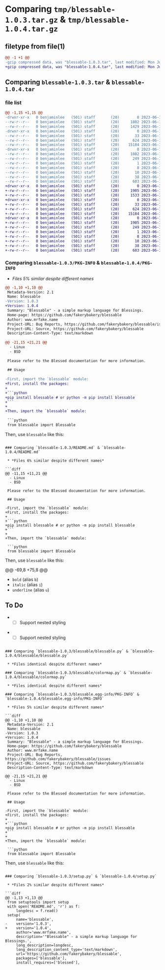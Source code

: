 # Comparing `tmp/blessable-1.0.3.tar.gz` & `tmp/blessable-1.0.4.tar.gz`

## filetype from file(1)

```diff
@@ -1 +1 @@
-gzip compressed data, was "blessable-1.0.3.tar", last modified: Mon Jun 12 02:52:03 2023, max compression
+gzip compressed data, was "blessable-1.0.4.tar", last modified: Mon Jun 12 02:54:26 2023, max compression
```

## Comparing `blessable-1.0.3.tar` & `blessable-1.0.4.tar`

### file list

```diff
@@ -1,15 +1,15 @@
-drwxr-xr-x   0 benjaminlee   (501) staff       (20)        0 2023-06-12 02:52:03.567955 blessable-1.0.3/
--rw-r--r--   0 benjaminlee   (501) staff       (20)     1802 2023-06-12 02:52:03.567814 blessable-1.0.3/PKG-INFO
--rw-r--r--   0 benjaminlee   (501) staff       (20)     1429 2023-06-12 01:37:31.000000 blessable-1.0.3/README.md
-drwxr-xr-x   0 benjaminlee   (501) staff       (20)        0 2023-06-12 02:52:03.566533 blessable-1.0.3/blessable/
--rw-r--r--   0 benjaminlee   (501) staff       (20)       33 2023-06-12 01:36:24.000000 blessable-1.0.3/blessable/__init__.py
--rw-r--r--   0 benjaminlee   (501) staff       (20)      624 2023-06-12 01:36:31.000000 blessable-1.0.3/blessable/blessable.py
--rw-r--r--   0 benjaminlee   (501) staff       (20)    15184 2023-06-12 00:48:54.000000 blessable-1.0.3/blessable/colormap.py
-drwxr-xr-x   0 benjaminlee   (501) staff       (20)        0 2023-06-12 02:52:03.567614 blessable-1.0.3/blessable.egg-info/
--rw-r--r--   0 benjaminlee   (501) staff       (20)     1802 2023-06-12 02:52:03.000000 blessable-1.0.3/blessable.egg-info/PKG-INFO
--rw-r--r--   0 benjaminlee   (501) staff       (20)      249 2023-06-12 02:52:03.000000 blessable-1.0.3/blessable.egg-info/SOURCES.txt
--rw-r--r--   0 benjaminlee   (501) staff       (20)        1 2023-06-12 02:52:03.000000 blessable-1.0.3/blessable.egg-info/dependency_links.txt
--rw-r--r--   0 benjaminlee   (501) staff       (20)        8 2023-06-12 02:52:03.000000 blessable-1.0.3/blessable.egg-info/requires.txt
--rw-r--r--   0 benjaminlee   (501) staff       (20)       10 2023-06-12 02:52:03.000000 blessable-1.0.3/blessable.egg-info/top_level.txt
--rw-r--r--   0 benjaminlee   (501) staff       (20)       38 2023-06-12 02:52:03.568009 blessable-1.0.3/setup.cfg
--rw-r--r--   0 benjaminlee   (501) staff       (20)      603 2023-06-12 02:50:12.000000 blessable-1.0.3/setup.py
+drwxr-xr-x   0 benjaminlee   (501) staff       (20)        0 2023-06-12 02:54:26.262496 blessable-1.0.4/
+-rw-r--r--   0 benjaminlee   (501) staff       (20)     1905 2023-06-12 02:54:26.262356 blessable-1.0.4/PKG-INFO
+-rw-r--r--   0 benjaminlee   (501) staff       (20)     1533 2023-06-12 02:54:11.000000 blessable-1.0.4/README.md
+drwxr-xr-x   0 benjaminlee   (501) staff       (20)        0 2023-06-12 02:54:26.261413 blessable-1.0.4/blessable/
+-rw-r--r--   0 benjaminlee   (501) staff       (20)       33 2023-06-12 01:36:24.000000 blessable-1.0.4/blessable/__init__.py
+-rw-r--r--   0 benjaminlee   (501) staff       (20)      624 2023-06-12 01:36:31.000000 blessable-1.0.4/blessable/blessable.py
+-rw-r--r--   0 benjaminlee   (501) staff       (20)    15184 2023-06-12 00:48:54.000000 blessable-1.0.4/blessable/colormap.py
+drwxr-xr-x   0 benjaminlee   (501) staff       (20)        0 2023-06-12 02:54:26.262158 blessable-1.0.4/blessable.egg-info/
+-rw-r--r--   0 benjaminlee   (501) staff       (20)     1905 2023-06-12 02:54:26.000000 blessable-1.0.4/blessable.egg-info/PKG-INFO
+-rw-r--r--   0 benjaminlee   (501) staff       (20)      249 2023-06-12 02:54:26.000000 blessable-1.0.4/blessable.egg-info/SOURCES.txt
+-rw-r--r--   0 benjaminlee   (501) staff       (20)        1 2023-06-12 02:54:26.000000 blessable-1.0.4/blessable.egg-info/dependency_links.txt
+-rw-r--r--   0 benjaminlee   (501) staff       (20)        8 2023-06-12 02:54:26.000000 blessable-1.0.4/blessable.egg-info/requires.txt
+-rw-r--r--   0 benjaminlee   (501) staff       (20)       10 2023-06-12 02:54:26.000000 blessable-1.0.4/blessable.egg-info/top_level.txt
+-rw-r--r--   0 benjaminlee   (501) staff       (20)       38 2023-06-12 02:54:26.262545 blessable-1.0.4/setup.cfg
+-rw-r--r--   0 benjaminlee   (501) staff       (20)      603 2023-06-12 02:54:23.000000 blessable-1.0.4/setup.py
```

### Comparing `blessable-1.0.3/PKG-INFO` & `blessable-1.0.4/PKG-INFO`

 * *Files 5% similar despite different names*

```diff
@@ -1,10 +1,10 @@
 Metadata-Version: 2.1
 Name: blessable
-Version: 1.0.3
+Version: 1.0.4
 Summary: "Blessable" - a simple markup language for Blessings.
 Home-page: https://github.com/fakerybakery/blessable
 Author: www.mrfake.name
 Project-URL: Bug Reports, https://github.com/fakerybakery/blessable/issues
 Project-URL: Source, https://github.com/fakerybakery/blessable
 Description-Content-Type: text/markdown
 
@@ -21,15 +21,21 @@
  - Linux
  - BSD
 
 Please refer to the Blessed documentation for more information.
 
 ## Usage
 
-First, import the `blessable` module:
+First, install the packages:
+
+```python
+pip install blessable # or python -m pip install blessable
+```
+
+Then, import the `blessable` module:
 
 ```python
 from blessable import Blessable
 ```
 
 Then, use `blessable` like this:
```

### Comparing `blessable-1.0.3/README.md` & `blessable-1.0.4/README.md`

 * *Files 6% similar despite different names*

```diff
@@ -11,15 +11,21 @@
  - Linux
  - BSD
 
 Please refer to the Blessed documentation for more information.
 
 ## Usage
 
-First, import the `blessable` module:
+First, install the packages:
+
+```python
+pip install blessable # or python -m pip install blessable
+```
+
+Then, import the `blessable` module:
 
 ```python
 from blessable import Blessable
 ```
 
 Then, use `blessable` like this:
 
@@ -69,8 +75,8 @@
 
  - `bold` (alias `b`)
  - `italic` (alias `i`)
  - `underline` (alias `u`)
 
 ## To Do
 
- - [ ] Support nested styling
+ - [ ] Support nested styling
```

### Comparing `blessable-1.0.3/blessable/blessable.py` & `blessable-1.0.4/blessable/blessable.py`

 * *Files identical despite different names*

### Comparing `blessable-1.0.3/blessable/colormap.py` & `blessable-1.0.4/blessable/colormap.py`

 * *Files identical despite different names*

### Comparing `blessable-1.0.3/blessable.egg-info/PKG-INFO` & `blessable-1.0.4/blessable.egg-info/PKG-INFO`

 * *Files 5% similar despite different names*

```diff
@@ -1,10 +1,10 @@
 Metadata-Version: 2.1
 Name: blessable
-Version: 1.0.3
+Version: 1.0.4
 Summary: "Blessable" - a simple markup language for Blessings.
 Home-page: https://github.com/fakerybakery/blessable
 Author: www.mrfake.name
 Project-URL: Bug Reports, https://github.com/fakerybakery/blessable/issues
 Project-URL: Source, https://github.com/fakerybakery/blessable
 Description-Content-Type: text/markdown
 
@@ -21,15 +21,21 @@
  - Linux
  - BSD
 
 Please refer to the Blessed documentation for more information.
 
 ## Usage
 
-First, import the `blessable` module:
+First, install the packages:
+
+```python
+pip install blessable # or python -m pip install blessable
+```
+
+Then, import the `blessable` module:
 
 ```python
 from blessable import Blessable
 ```
 
 Then, use `blessable` like this:
```

### Comparing `blessable-1.0.3/setup.py` & `blessable-1.0.4/setup.py`

 * *Files 2% similar despite different names*

```diff
@@ -1,13 +1,13 @@
 from setuptools import setup
 with open('README.md', 'r') as f:
     longdesc = f.read()
 setup(
     name='blessable',
-    version='1.0.3',
+    version='1.0.4',
     author='www.mrfake.name',
     description='"Blessable" - a simple markup language for Blessings.',
     long_description=longdesc,
     long_description_content_type='text/markdown',
     url='https://github.com/fakerybakery/blessable',
     packages=['blessable'],
     install_requires=['blessed'],
```


